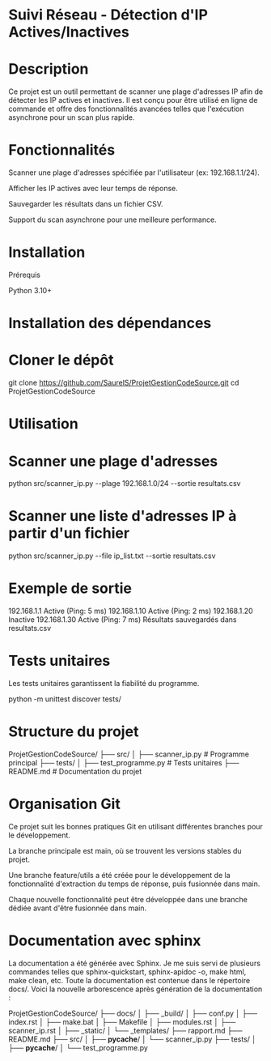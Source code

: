 # Suivi Réseau - Détection d'IP Actives/Inactives

# Description

Ce projet est un outil permettant de scanner une plage d'adresses IP afin de détecter les IP actives et inactives. Il est conçu pour être utilisé en ligne de commande et offre des fonctionnalités avancées telles que l'exécution asynchrone pour un scan plus rapide.

# Fonctionnalités

Scanner une plage d'adresses spécifiée par l'utilisateur (ex: 192.168.1.1/24).

Afficher les IP actives avec leur temps de réponse.

Sauvegarder les résultats dans un fichier CSV.

Support du scan asynchrone pour une meilleure performance.

# Installation

Prérequis

Python 3.10+



# Installation des dépendances

# Cloner le dépôt
git clone https://github.com/SaurelS/ProjetGestionCodeSource.git
cd ProjetGestionCodeSource



# Utilisation

# Scanner une plage d'adresses

python src/scanner_ip.py --plage 192.168.1.0/24 --sortie resultats.csv

# Scanner une liste d'adresses IP à partir d'un fichier

python src/scanner_ip.py --file ip_list.txt --sortie resultats.csv

# Exemple de sortie

192.168.1.1    Active   (Ping: 5 ms)
192.168.1.10   Active   (Ping: 2 ms)
192.168.1.20   Inactive
192.168.1.30   Active   (Ping: 7 ms)
Résultats sauvegardés dans resultats.csv

# Tests unitaires

Les tests unitaires garantissent la fiabilité du programme.

python -m unittest discover tests/

# Structure du projet

ProjetGestionCodeSource/
├── src/
│   ├── scanner_ip.py  # Programme principal
├── tests/
│   ├── test_programme.py  # Tests unitaires
├── README.md  # Documentation du projet


# Organisation Git

Ce projet suit les bonnes pratiques Git en utilisant différentes branches pour le développement.

La branche principale est main, où se trouvent les versions stables du projet.

Une branche feature/utils a été créée pour le développement de la fonctionnalité d'extraction du temps de réponse, puis fusionnée dans main.

Chaque nouvelle fonctionnalité peut être développée dans une branche dédiée avant d'être fusionnée dans main.

# Documentation avec sphinx

La documentation a été générée avec Sphinx. Je me suis servi de plusieurs commandes telles que sphinx-quickstart, sphinx-apidoc -o, make html, make clean, etc. Toute la documentation est contenue dans le répertoire docs/. Voici la nouvelle arborescence après génération de la documentation : 

ProjetGestionCodeSource/
├── docs/
│   ├── _build/
│   ├── conf.py
│   ├── index.rst
│   ├── make.bat
│   ├── Makefile
│   ├── modules.rst
│   ├── scanner_ip.rst
│   ├── _static/
│   └── _templates/
├── rapport.md
├── README.md
├── src/
│   ├── __pycache__/
│   └── scanner_ip.py
├── tests/
│   ├── __pycache__/
│   └── test_programme.py




